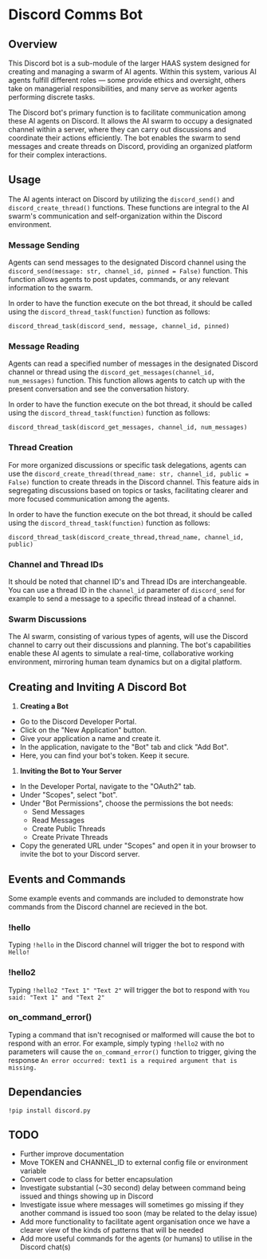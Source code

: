 # Discord Comms Bot

## Overview
This Discord bot is a sub-module of the larger HAAS system designed for creating and managing a swarm of AI agents. Within this system, various AI agents fulfill different roles — some provide ethics and oversight, others take on managerial responsibilities, and many serve as worker agents performing discrete tasks.

The Discord bot's primary function is to facilitate communication among these AI agents on Discord. It allows the AI swarm to occupy a designated channel within a server, where they can carry out discussions and coordinate their actions efficiently. The bot enables the swarm to send messages and create threads on Discord, providing an organized platform for their complex interactions.


## Usage

The AI agents interact on Discord by utilizing the `discord_send()` and `discord_create_thread()` functions. These functions are integral to the AI swarm's communication and self-organization within the Discord environment.


### Message Sending

Agents can send messages to the designated Discord channel using the `discord_send(message: str, channel_id, pinned = False)` function. This function allows agents to post updates, commands, or any relevant information to the swarm.

In order to have the function execute on the bot thread, it should be called using the `discord_thread_task(function)` function as follows:
```
discord_thread_task(discord_send, message, channel_id, pinned)
```

### Message Reading

Agents can read a specified number of messages in the designated Discord channel or thread using the `discord_get_messages(channel_id, num_messages)` function. This function allows agents to catch up with the present conversation and see the conversation history.

In order to have the function execute on the bot thread, it should be called using the `discord_thread_task(function)` function as follows:
```
discord_thread_task(discord_get_messages, channel_id, num_messages)
```


### Thread Creation

For more organized discussions or specific task delegations, agents can use the `discord_create_thread(thread_name: str, channel_id, public = False)` function to create threads in the Discord channel. This feature aids in segregating discussions based on topics or tasks, facilitating clearer and more focused communication among the agents.

In order to have the function execute on the bot thread, it should be called using the `discord_thread_task(function)` function as follows:
```
discord_thread_task(discord_create_thread,thread_name, channel_id, public)
```

### Channel and Thread IDs

It should be noted that channel ID's and Thread IDs are interchangeable. You can use a thread ID in the `channel_id` parameter of `discord_send` for example to send a message to a specific thread instead of a channel.

### Swarm Discussions

The AI swarm, consisting of various types of agents, will use the Discord channel to carry out their discussions and planning. The bot's capabilities enable these AI agents to simulate a real-time, collaborative working environment, mirroring human team dynamics but on a digital platform.
  

## Creating and Inviting A Discord Bot

1. **Creating a Bot**
  - Go to the Discord Developer Portal.
  - Click on the "New Application" button.
  - Give your application a name and create it.
  - In the application, navigate to the "Bot" tab and click "Add Bot".
  - Here, you can find your bot's token. Keep it secure.

1. **Inviting the Bot to Your Server**
  - In the Developer Portal, navigate to the "OAuth2" tab.
  - Under "Scopes", select "bot".
  - Under "Bot Permissions", choose the permissions the bot needs:
    - Send Messages
    - Read Messages
    - Create Public Threads
    - Create Private Threads
  - Copy the generated URL under "Scopes" and open it in your browser to invite the bot to your Discord server.


## Events and Commands
Some example events and commands are included to demonstrate how commands from the Discord channel are recieved in the bot.

### !hello
Typing `!hello` in the Discord channel will trigger the bot to respond with `Hello!`

### !hello2
Typing `!hello2 "Text 1" "Text 2"` will trigger the bot to respond with `You said: "Text 1" and "Text 2"`

### on_command_error()
Typing a command that isn't recognised or malformed will cause the bot to respond with an error. For example, simply typing `!hello2` with no parameters will cause the `on_command_error()` function to trigger, giving the response `An error occurred: text1 is a required argument that is missing.`

## Dependancies
```
!pip install discord.py
```

## TODO
- Further improve documentation
- Move TOKEN and CHANNEL_ID to external config file or environment variable
- Convert code to class for better encapsulation
- Investigate substantial (~30 second) delay between command being issued and things showing up in Discord
- Investigate issue where messages will sometimes go missing if they another command is issued too soon (may be related to the delay issue)
- Add more functionality to facilitate agent organisation once we have a clearer view of the kinds of patterns that will be needed
- Add more useful commands for the agents (or humans) to utilise in the Discord chat(s)
